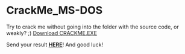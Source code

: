 # CrackMe_MS-DOS
Try to crack me without going into the folder with the source code, or weakly? ;) [Download CRACKME.EXE](https://github.com/nn653/CrackMe_MS-DOS/blob/main/CRACKME.EXE)

Send your result **[HERE](https://github.com/nn653/CrackMe_MS-DOS/issues/1)**! And good luck! 
